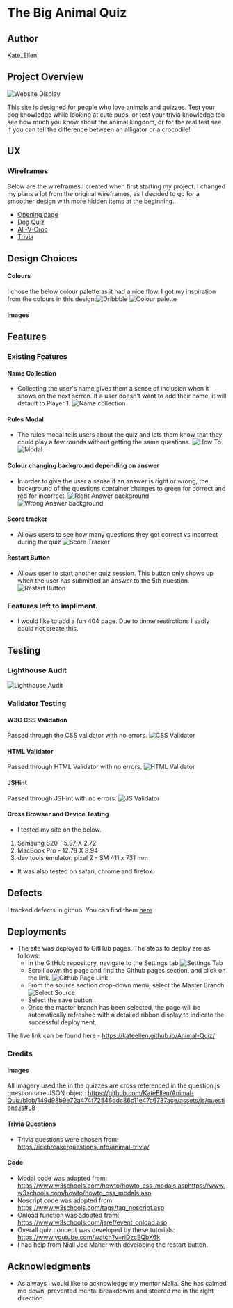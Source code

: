 # The Big Animal Quiz

## Author 
Kate_Ellen

## Project Overview 

![Website Display](https://github.com/KateEllen/Animal-Quiz/blob/main/assets/images/documentation/responsive-screenshot.png)


This site is designed for people who love animals and quizzes. Test your dog knowledge while looking at cute pups, or test your trivia knowledge too see how much you know about the animal kingdom, or for the real test see if you can tell the difference between an alligator or a crocodile!  

## UX

### Wireframes 

Below are the wireframes I created when first starting my project. I changed my plans a lot from the original wireframes, as I decided to go for a smoother design with more hidden items at the beginning.  
- [Opening page](https://github.com/KateEllen/Animal-Quiz/blob/main/assets/images/documentation/main-page-wireframe.png)
- [Dog Quiz](https://github.com/KateEllen/Animal-Quiz/blob/main/assets/images/documentation/dog-quiz-wireframe.png)
- [Ali-V-Croc](https://github.com/KateEllen/Animal-Quiz/blob/main/assets/images/documentation/ali-v-croc-wireframe.png)
- [Trivia](https://github.com/KateEllen/Animal-Quiz/blob/main/assets/images/documentation/trivia-wireframe.png)

## Design Choices 

#### Colours 
I chose the below colour palette as it had a nice flow. I got my inspiration from the colours in this design:![Dribbble](https://dribbble.com/shots/4918055/attachments/4918055-Quiztion-Trivia-Game?mode=media)
![Colour palette](https://github.com/KateEllen/Animal-Quiz/blob/main/assets/images/documentation/colour-palette.png)
#### Images



## Features 

### Existing Features 

#### Name Collection
- Collecting the user's name gives them a sense of inclusion when it shows on the next scrren. If a user doesn't want to add their name, it will default to Player 1. 
![Name collection](https://github.com/KateEllen/Animal-Quiz/blob/main/assets/images/documentation/name-collection.png)

#### Rules Modal
- The rules modal tells users about the quiz and lets them know that they could play a few rounds without getting the same questions. 
![How To](https://github.com/KateEllen/Animal-Quiz/blob/main/assets/images/documentation/how-to-button.png)
![Modal](https://github.com/KateEllen/Animal-Quiz/blob/main/assets/images/documentation/how-to-modal.png)

#### Colour changing background depending on answer
- In order to give the user a sense if an answer is right or wrong, the background of the questions container changes to green for correct and red for incorrect.
![Right Answer background](https://github.com/KateEllen/Animal-Quiz/blob/main/assets/images/documentation/right-answer.png)
![Wrong Answer background](https://github.com/KateEllen/Animal-Quiz/blob/main/assets/images/documentation/wrong-answer.png)

#### Score tracker
- Allows users to see how many questions they got correct vs incorrect during the quiz
![Score Tracker](https://github.com/KateEllen/Animal-Quiz/blob/main/assets/images/documentation/score-tracker.png)

#### Restart Button
- Allows user to start another quiz session. This button only shows up when the user has submitted an answer to the 5th question.
![Restart Button](https://github.com/KateEllen/Animal-Quiz/blob/main/assets/images/documentation/restart-button.png)

### Features left to impliment. 

- I would like to add a fun 404 page. Due to tinme restirctions I sadly could not create this. 

## Testing

### Lighthouse Audit 
![Lighthouse Audit](https://github.com/KateEllen/Animal-Quiz/blob/main/assets/images/documentation/audit.png)


### Validator Testing 
#### W3C CSS Validation 
Passed through the CSS validator with no errors.
![CSS Validator](https://github.com/KateEllen/Animal-Quiz/blob/main/assets/images/documentation/css-validation.png)

#### HTML Validator 
Passed through HTML Validator with no errors.
![HTML Validator](https://github.com/KateEllen/Animal-Quiz/blob/main/assets/images/documentation/html-validation.png)

#### JSHint 
Passed through JSHint with no errors. 
![JS Validator](https://github.com/KateEllen/Animal-Quiz/blob/main/assets/images/documentation/js-validation.png)

#### Cross Browser and Device Testing

- I tested my site on the below. 
1. Samsung S20 - 5.97 X 2.72 
2. MacBook Pro - 12.78 X 8.94 
3. dev tools emulator: pixel 2 - SM 411 x 731 mm

- It was also tested on safari, chrome and firefox. 

## Defects 

I tracked defects in github. You can find them [here](https://github.com/KateEllen/Animal-Quiz/issues?q=is%3Aissue+is%3Aclosed)

## Deployments 
- The site was deployed to GitHub pages. The steps to deploy are as follows: 
  - In the GitHub repository, navigate to the Settings tab 
  ![Settings Tab](https://github.com/KateEllen/Animal-Quiz/blob/main/assets/images/documentation/settings-screenshot.png)
  - Scroll down the page and find the Github pages section, and click on the link.
  ![Github Page Link](https://github.com/KateEllen/Animal-Quiz/blob/main/assets/images/documentation/github-pages-screenshot.png)
  - From the source section drop-down menu, select the Master Branch
  ![Select Source](https://github.com/KateEllen/Animal-Quiz/blob/main/assets/images/documentation/published-screenshot.png)
  - Select the save button. 
  - Once the master branch has been selected, the page will be automatically refreshed with a detailed ribbon display to indicate the successful deployment. 

The live link can be found here - https://kateellen.github.io/Animal-Quiz/

### Credits 

#### Images
 All imagery used the in the quizzes are cross referenced in the question.js questionnaire JSON object:  https://github.com/KateEllen/Animal-Quiz/blob/149d98b9e72a474f72546ddc36c11e47c6737ace/assets/js/questions.js#L8 

 #### Trivia Questions
- Trivia questions were chosen from: https://icebreakerquestions.info/animal-trivia/

#### Code
- Modal code was adopted from:   https://www.w3schools.com/howto/howto_css_modals.asphttps://www.w3schools.com/howto/howto_css_modals.asp 
- Noscript code was adopted from: https://www.w3schools.com/tags/tag_noscript.asp
- Onload function was adopted from: https://www.w3schools.com/jsref/event_onload.asp
- Overall quiz concept was developed by these tutorials: https://www.youtube.com/watch?v=riDzcEQbX6k
- I had help from Niall Joe Maher with developing the restart button. 
 
## Acknowledgments
- As always I would like to acknowledge my mentor Malia. She has calmed me down, prevented mental breakdowns and steered me in the right direction.